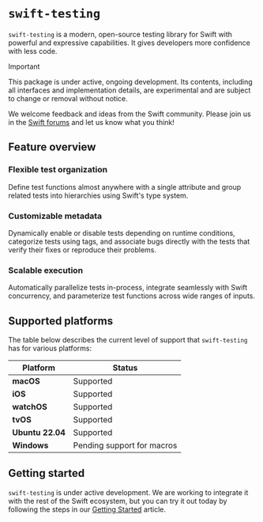 # `swift-testing`


<!--
This source file is part of the Swift.org open source project

Copyright (c) 2023 Apple Inc. and the Swift project authors
Licensed under Apache License v2.0 with Runtime Library Exception

See https://swift.org/LICENSE.txt for license information
See https://swift.org/CONTRIBUTORS.txt for Swift project authors
-->

`swift-testing` is a modern, open-source testing library for Swift with powerful
and expressive capabilities. It gives developers more confidence with less code.

> [!IMPORTANT]
> This package is under active, ongoing development. Its contents, including all
> interfaces and implementation details, are experimental and are subject to
> change or removal without notice.
>
> We welcome feedback and ideas from the Swift community. Please join us in the
> [Swift forums](https://forums.swift.org) and let us know what you think!

## Feature overview

### Flexible test organization

Define test functions almost anywhere with a single attribute and group related
tests into hierarchies using Swift's type system.

### Customizable metadata

Dynamically enable or disable tests depending on runtime conditions, categorize
tests using tags, and associate bugs directly with the tests that verify their
fixes or reproduce their problems.

### Scalable execution

Automatically parallelize tests in-process, integrate seamlessly with Swift
concurrency, and parameterize test functions across wide ranges of inputs.

## Supported platforms

The table below describes the current level of support that `swift-testing` has
for various platforms:

| **Platform** | **Status** |
|---|---|
| **macOS** | Supported |
| **iOS** | Supported |
| **watchOS** | Supported |
| **tvOS** | Supported |
| **Ubuntu 22.04** | Supported |
| **Windows** | Pending support for macros |

## Getting started

`swift-testing` is under active development. We are working to integrate it with
the rest of the Swift ecosystem, but you can try it out today by following the
steps in our [Getting Started](Sources/Testing/Testing.docc/TemporaryGettingStarted.md)
article.
